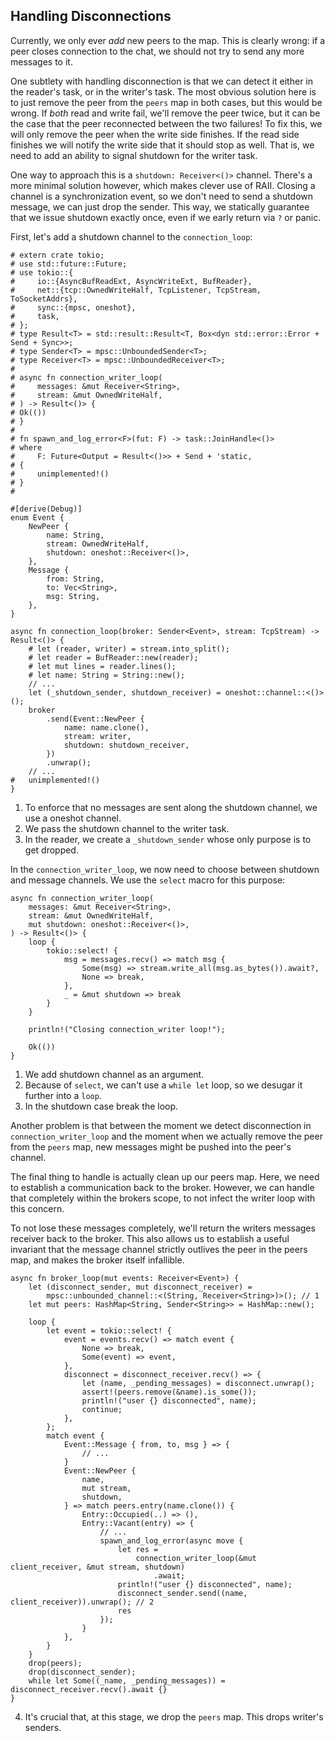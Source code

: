 ## Handling Disconnections

Currently, we only ever _add_ new peers to the map.
This is clearly wrong: if a peer closes connection to the chat, we should not try to send any more messages to it.

One subtlety with handling disconnection is that we can detect it either in the reader's task, or in the writer's task.
The most obvious solution here is to just remove the peer from the `peers` map in both cases, but this would be wrong.
If _both_ read and write fail, we'll remove the peer twice, but it can be the case that the peer reconnected between the two failures!
To fix this, we will only remove the peer when the write side finishes.
If the read side finishes we will notify the write side that it should stop as well.
That is, we need to add an ability to signal shutdown for the writer task.

One way to approach this is a `shutdown: Receiver<()>` channel.
There's a more minimal solution however, which makes clever use of RAII.
Closing a channel is a synchronization event, so we don't need to send a shutdown message, we can just drop the sender.
This way, we statically guarantee that we issue shutdown exactly once, even if we early return via `?` or panic.

First, let's add a shutdown channel to the `connection_loop`:

```rust,ignore
# extern crate tokio;
# use std::future::Future;
# use tokio::{
#     io::{AsyncBufReadExt, AsyncWriteExt, BufReader},
#     net::{tcp::OwnedWriteHalf, TcpListener, TcpStream, ToSocketAddrs},
#     sync::{mpsc, oneshot},
#     task,
# };
# type Result<T> = std::result::Result<T, Box<dyn std::error::Error + Send + Sync>>;
# type Sender<T> = mpsc::UnboundedSender<T>;
# type Receiver<T> = mpsc::UnboundedReceiver<T>;
#
# async fn connection_writer_loop(
#     messages: &mut Receiver<String>,
#     stream: &mut OwnedWriteHalf,
# ) -> Result<()> {
# Ok(())
# }
#
# fn spawn_and_log_error<F>(fut: F) -> task::JoinHandle<()>
# where
#     F: Future<Output = Result<()>> + Send + 'static,
# {
#     unimplemented!()
# }
#

#[derive(Debug)]
enum Event {
    NewPeer {
        name: String,
        stream: OwnedWriteHalf,
        shutdown: oneshot::Receiver<()>,
    },
    Message {
        from: String,
        to: Vec<String>,
        msg: String,
    },
}

async fn connection_loop(broker: Sender<Event>, stream: TcpStream) -> Result<()> {
    # let (reader, writer) = stream.into_split();
    # let reader = BufReader::new(reader);
    # let mut lines = reader.lines();
    # let name: String = String::new();
    // ...
    let (_shutdown_sender, shutdown_receiver) = oneshot::channel::<()>();
    broker
        .send(Event::NewPeer {
            name: name.clone(),
            stream: writer,
            shutdown: shutdown_receiver,
        })
        .unwrap();
    // ...
#   unimplemented!()
}
```

1. To enforce that no messages are sent along the shutdown channel, we use a oneshot channel.
2. We pass the shutdown channel to the writer task.
3. In the reader, we create a `_shutdown_sender` whose only purpose is to get dropped.

In the `connection_writer_loop`, we now need to choose between shutdown and message channels.
We use the `select` macro for this purpose:

```rust,ignore
async fn connection_writer_loop(
    messages: &mut Receiver<String>,
    stream: &mut OwnedWriteHalf,
    mut shutdown: oneshot::Receiver<()>,
) -> Result<()> {
    loop {
        tokio::select! {
            msg = messages.recv() => match msg {
                Some(msg) => stream.write_all(msg.as_bytes()).await?,
                None => break,
            },
            _ = &mut shutdown => break
        }
    }

    println!("Closing connection_writer loop!");

    Ok(())
}
```

1. We add shutdown channel as an argument.
2. Because of `select`, we can't use a `while let` loop, so we desugar it further into a `loop`.
3. In the shutdown case break the loop.

Another problem is that between the moment we detect disconnection in `connection_writer_loop` and the moment when we actually remove the peer from the `peers` map, new messages might be pushed into the peer's channel.

The final thing to handle is actually clean up our peers map. Here, we need to establish a communication back to the broker. However, we can handle that completely within the brokers scope, to not infect the writer loop with this concern.

To not lose these messages completely, we'll return the writers messages receiver back to the broker. This also allows us to establish a useful invariant that the message channel strictly outlives the peer in the peers map, and makes the broker itself infallible.

```rust,ignore
async fn broker_loop(mut events: Receiver<Event>) {
    let (disconnect_sender, mut disconnect_receiver) =
        mpsc::unbounded_channel::<(String, Receiver<String>)>(); // 1
    let mut peers: HashMap<String, Sender<String>> = HashMap::new();

    loop {
        let event = tokio::select! {
            event = events.recv() => match event {
                None => break,
                Some(event) => event,
            },
            disconnect = disconnect_receiver.recv() => {
                let (name, _pending_messages) = disconnect.unwrap();
                assert!(peers.remove(&name).is_some());
                println!("user {} disconnected", name);
                continue;
            },
        };
        match event {
            Event::Message { from, to, msg } => {
                // ...
            }
            Event::NewPeer {
                name,
                mut stream,
                shutdown,
            } => match peers.entry(name.clone()) {
                Entry::Occupied(..) => (),
                Entry::Vacant(entry) => {
                    // ...
                    spawn_and_log_error(async move {
                        let res =
                            connection_writer_loop(&mut client_receiver, &mut stream, shutdown)
                                .await;
                        println!("user {} disconnected", name);
                        disconnect_sender.send((name, client_receiver)).unwrap(); // 2
                        res
                    });
                }
            },
        }
    }
    drop(peers);
    drop(disconnect_sender);
    while let Some((_name, _pending_messages)) = disconnect_receiver.recv().await {}
}
```

4. It's crucial that, at this stage, we drop the `peers` map.
   This drops writer's senders.
